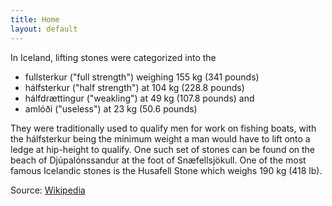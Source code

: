 ```yaml
---
title: Home
layout: default
---
```

In Iceland, lifting stones were categorized into the

- fullsterkur ("full strength") weighing 155 kg (341 pounds)
- hálfsterkur ("half strength") at 104 kg (228.8 pounds)
- hálfdrættingur ("weakling") at 49 kg (107.8 pounds) and
- amlóði ("useless") at 23 kg (50.6 pounds)

They were traditionally used to qualify men for work on fishing boats, with the hálfsterkur being the minimum weight a man would have to lift onto a ledge at hip-height to qualify. One such set of stones can be found on the beach of Djúpalónssandur at the foot of Snæfellsjökull. One of the most famous Icelandic stones is the Husafell Stone which weighs 190 kg (418 lb).

Source: [Wikipedia](https://en.wikipedia.org/wiki/Lifting_stone)
